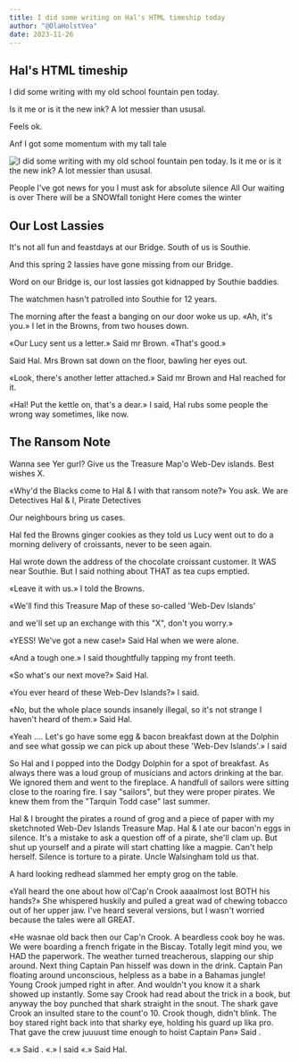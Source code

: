 ```yaml
---
title: I did some writing on Hal's HTML timeship today
author: "@OlaHolstVea"
date: 2023-11-26
---
```


##


## Hal's HTML timeship

I did some writing with my old school fountain pen today.

Is it me or is it the new ink? A lot messier than ususal.

Feels ok.

Anf I got some momentum with my tall tale



![I did some writing with my old school fountain pen today. Is it me or is it the new ink? A lot messier than ususal.](https://pbs.twimg.com/media/F_32T-fXcAEtmMe?format=jpg&name=large)



People I've got news for you
I must ask for absolute silence
All Our waiting is over
There will be a SNOWfall tonight
Here comes the winter


## Our Lost Lassies

It's not all fun
and feastdays at
our Bridge. South
of us is Southie.



And this spring
2 lassies have
gone missing from our Bridge.

Word on
our Bridge is,
our lost lassies
got kidnapped by
Southie baddies.

The watchmen hasn't
patrolled into
Southie for 12 years.

The morning after
the feast a banging on
our door woke us up.
«Ah, it's you.»
I let in the Browns,
from two houses down.

«Our Lucy sent us a letter.»
Said mr Brown.
«That's good.»

Said Hal. Mrs
Brown sat down
on the floor, bawling her eyes out.

«Look, there's
another letter
attached.» Said
mr Brown and
Hal reached
for it.

«Hal! Put the kettle on, that's a dear.» I said, Hal rubs some people the wrong way sometimes, like now.

## The Ransom Note

Wanna see
Yer gurl?
Give us the
Treasure Map'o
Web-Dev
islands.
Best wishes X.

«Why'd the Blacks come to
Hal & I
with that
ransom note?»
You ask. We are Detectives
Hal & I, Pirate Detectives

Our neighbours bring us cases.

Hal fed the Browns ginger cookies as they told us Lucy went out to do a morning delivery of croissants, never to be seen again.

Hal wrote down the address of the chocolate croissant customer. It WAS near Southie. But I said nothing about THAT as tea cups emptied.

«Leave it with us.» I told the Browns.


«We'll find this Treasure Map of these so-called 'Web-Dev Islands'



and we'll set up an exchange with this "X", don't you worry.»

«YESS! We've got a new case!» Said Hal when we were alone.

«And a tough one.» I said thoughtfully tapping my front teeth.

«So what's our next move?» Said Hal.

«You ever heard of these Web-Dev Islands?» I said.

«No, but the whole place sounds insanely illegal, so it's not strange I haven't heard of them.» Said Hal.

«Yeah .... Let's go have some egg & bacon breakfast down at the Dolphin and see what gossip we can pick up about these 'Web-Dev Islands'.» I said

So Hal and I popped into the Dodgy Dolphin for a spot of breakfast. As always there was a loud group of musicians and actors drinking at the bar. We ignored them and went to the fireplace. A handfull of sailors were sitting close to the roaring fire. I say "sailors", but they were proper pirates. We knew them from the "Tarquin Todd case" last summer.

Hal & I brought the pirates a round of grog and a piece of paper with my sketchnoted Web-Dev Islands Treasure Map. Hal & I ate our bacon'n eggs in silence. It's a mistake to ask a question off of a pirate, she'll clam up. But shut up yourself and a pirate will start chatting like a magpie. Can't help herself. Silence is torture to a pirate. Uncle Walsingham told us that.

A hard looking redhead slammed her empty grog on the table.

«Yall heard the one about how ol'Cap'n Crook aaaalmost lost BOTH his hands?» She whispered huskily and pulled a great wad of chewing tobacco out of her upper jaw. I've heard several versions, but I wasn't worried because the tales were all GREAT.

«He wasnae old back then our Cap'n Crook. A beardless cook boy he was. We were boarding a french frigate in the Biscay. Totally legit mind you, we HAD the paperwork. The weather turned treacherous, slapping our ship around. Next thing Captain Pan hisself was down in the drink. Captain Pan floating around unconscious, helpless as a babe in a Bahamas jungle! Young Crook jumped right in after. And wouldn't you know it a shark showed up instantly. Some say Crook had read about the trick in a book, but anyway the boy punched that shark straight in the snout. The shark gave Crook an insulted stare to the count'o 10. Crook though, didn't blink. The boy stared right back into that sharky eye, holding his guard up lika pro. That gave the crew juuuust time enough to hoist Captain Pan» Said .

«.» Said .
«.» I said
«.» Said Hal.







































